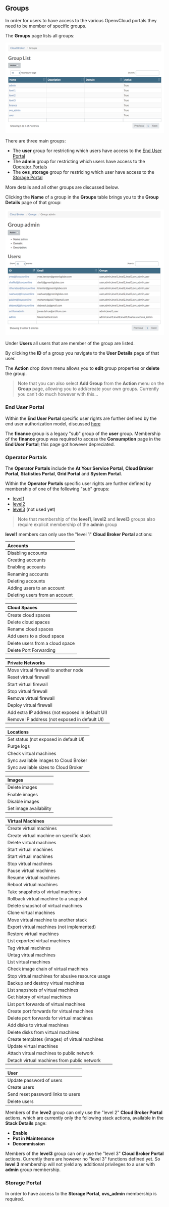 ## Groups

In order for users to have access to the various OpenvCloud portals they need to be member of specific groups.

The **Groups** page lists all groups:

![](Groups.png)

There are three main groups:

- The **user** group for restricting which users have access to the [End User Portal](#end-user)
- The **admin** group for restricting which users have access to the [Operator Portals](#operator)
- The **ovs_storage** group for restricing which user have access to the [Storage Portal](#storage)

More details and all other groups are discussed below.

Clicking the **Name** of a group in the **Groups** table brings you to the **Group Details** page of that group:

![](GroupDetails.png)

Under **Users** all users that are member of the group are listed.

By clicking the **ID** of a group you navigate to the **User Details** page of that user.

The **Action** drop down menu allows you to **edit** group properties or **delete** the group.

> Note that you can also select **Add Group** from the **Action** menu on the **Group** page, allowing you to add/create your own groups. Currently you can't do much however with this...

<a id="end-user"></a>
### End User Portal

Within the **End User Portal** specific user rights are further defined by the end user authorization model, discussed [here](/EndUSerPortal/Authorization/AuthorizationModel.md)

The **finance** group is a legacy "sub" group of the **user** group. Membership of the **finance** group was required to access the **Consumption** page in the **End User Portal**; this page got however depreciated.

<a id="operator"></a>
### Operator Portals

The **Operator Portals** include the **At Your Service Portal**, **Cloud Broker Portal**, **Statistics Portal**, **Grid Portal** and **System Portal**.

Within the **Operator Portals** specific user rights are further defined by membership of one of the following "sub" groups:

- [level1](#level1)
- [level2](#level2)
- [level3](#level3) (not used yet)

> Note that membership of the **level1**, **level2** and **level3** groups also require explicit membership of the **admin** group

<a id="level1"></a>
**level1** members can only use the "level 1" **Cloud Broker Portal** actions:

| **Accounts**                                             |
|:---------------------------------------------------------|
| Disabling accounts                                       |
| Creating accounts                                        |
| Enabling accounts                                        |
| Renaming accounts                                        |
| Deleting accounts                                        |
| Adding users to an account                               |
| Deleting users from an account                           |

| **Cloud Spaces**                                         |
|:---------------------------------------------------------|
| Create cloud spaces                                      |
| Delete cloud spaces                                      |
| Rename cloud spaces                                      |
| Add users to a cloud space                               |
| Delete users from a cloud space                          |
| Delete Port Forwarding                                   |

| **Private Networks**                                     |
|:---------------------------------------------------------|
| Move virtual firewall to another node                    |
| Reset virtual firewall                                   |
| Start virtual firewall                                   |
| Stop virtual firewall                                    |          
| Remove virtual firewall                                  |
| Deploy virtual firewall                                  |
| Add extra IP address (not exposed in default UI)         |
| Remove IP address (not exposed in default UI)            |

| **Locations**                                            |
|:---------------------------------------------------------|
| Set status (not exposed in default UI)                   |
| Purge logs                                               |
| Check virtual machines                                   |
| Sync available images to Cloud Broker                    |
| Sync available sizes to Cloud Broker                     |

| **Images**                                               |
|:---------------------------------------------------------|
| Delete images                                            |
| Enable images                                            |
| Disable images                                           |
| Set image availability                                   |

| **Virtual Machines**                                     |
|:---------------------------------------------------------|
| Create virtual machines                                  |
| Create virtual machine on specific stack                 |
| Delete virtual machines                                  |
| Start virtual machines                                   |
| Start virtual machines                                   |
| Stop virtual machines                                    |
| Pause virtual machines                                   |
| Resume virtual machines                                  |
| Reboot virtual machines                                  |
| Take snapshots of virtual machines                       |
| Rollback virtual machine to a snapshot                   |
| Delete snapshot of virtual machines                      |
| Clone virtual machines                                   |
| Move virtual machine to another stack                    |
| Export virtual machines (not implemented)                |
| Restore virtual machines                                 |
| List exported virtual machines                           |
| Tag virtual machines                                     |
| Untag virtual machines                                   |
| List virtual machines                                    |
| Check image chain of virtual machines                    |
| Stop virtual machines for abusive resource usage         |
| Backup and destroy virtual machines                      |
| List snapshots of virtual machines                       |
| Get history of virtual machines                          |
| List port forwards of virtual machines                   |
| Create port forwards for virtual machines                |
| Delete port forwards for virtual machines                |
| Add disks to virtual machines                            |
| Delete disks from virtual machines                       |
| Create templates (images) of virtual machines            |
| Update virtual machines                                  |
| Attach virtual machines to public network                |
| Detach virtual machines from public network              |

| **User**                                                 |
|:---------------------------------------------------------|
| Update password of users                                 |
| Create users                                             |
| Send reset password links to users                       |
| Delete users                                             |


<a id="level2"></a>
Members of the **leve2** group can only use the "level 2" **Cloud Broker Portal** actions, which are currently only the following stack actions, available in the **Stack Details** page:

- **Enable**
- **Put in Maintenance**
- **Decommission**


<a id="level3"></a>
Members of the **level3** group can only use the "level 3" **Cloud Broker Portal** actions. Currently there are however no "level 3" functions defined yet. So **level 3** membership will not yield any additional privileges to a user with **admin** group membership.

<a id="storage"></a>
### Storage Portal

In order to have access to the **Storage Portal**, **ovs_admin** membership is required.

